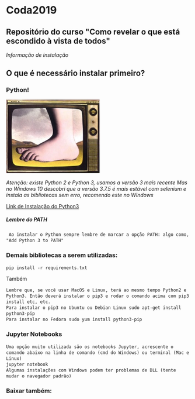 # Coda2019
## Repositório do curso "Como revelar o que está escondido à vista de todos"

*Informação de instalação*

## O que é necessário instalar primeiro?
### Python!

![Python](/Monty-Python-foot.jpg)

*Atenção: existe Python 2 e Python 3, usamos a versão 3 mais recente*
*Mas no Windows 10 descobri que a versão 3.7.5 é mais estável com selenium e instala as bibliotecas sem erro, recomendo este no Windows*

[Link de Instalação do Python3](https://www.python.org/downloads/)

##### Lembre do PATH

     Ao instalar o Python sempre lembre de marcar a opção PATH: algo como, "Add Python 3 to PATH"

### Demais bibliotecas a serem utilizadas:
  
    pip install -r requirements.txt

Também

    Lembre que, se você usar MacOS e Linux, terá ao mesmo tempo Python2 e Python3. Então deverá instalar o pip3 e rodar o comando acima com pip3 install etc, etc.
    Para instalar o pip3 no Ubuntu ou Debian Linux sudo apt-get install python3-pip
    Para instalar no Fedora sudo yum install python3-pip


### Jupyter Notebooks
    Uma opção muito utilizada são os notebooks Jupyter, acrescente o comando abaixo na linha de comando (cmd do Windows) ou terminal (Mac e Linux)
    jupyter notebook
    Algumas instalações com Windows podem ter problemas de DLL (tente mudar o navegador padrão)

### Baixar também:
